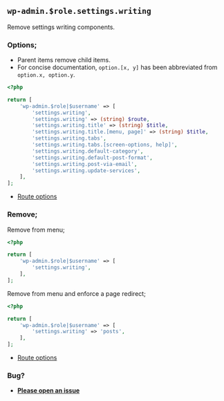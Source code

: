 ## `wp-admin.$role.settings.writing`

Remove settings writing components.

### Options;

- Parent items remove child items.
- For concise documentation, `option.[x, y]` has been abbreviated from `option.x, option.y`.

```php
<?php

return [
    'wp-admin.$role|$username' => [
        'settings.writing',
        'settings.writing' => (string) $route,
        'settings.writing.title' => (string) $title,
        'settings.writing.title.[menu, page]' => (string) $title,
        'settings.writing.tabs',
        'settings.writing.tabs.[screen-options, help]',
        'settings.writing.default-category',
        'settings.writing.default-post-format',
        'settings.writing.post-via-email',
        'settings.writing.update-services',
    ],
];
```

- [Route options](../route-options.md)

### Remove;

Remove from menu;

```php
<?php

return [
    'wp-admin.$role|$username' => [
        'settings.writing',
    ],
];
```

Remove from menu and enforce a page redirect;

```php
<?php

return [
    'wp-admin.$role|$username' => [
        'settings.writing' => 'posts',
    ],
];
```

- [Route options](../route-options.md)

### Bug?

- **[Please open an issue](https://github.com/darrenjacoby/intervention/issues/new?title=[wp-admin.settings.writing]&labels=bug&assignees=darrenjacoby)**

